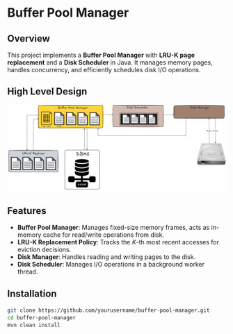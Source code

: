 # Buffer Pool Manager


## Overview
This project implements a **Buffer Pool Manager** with **LRU-K page replacement** and a **Disk Scheduler** in Java. It manages memory pages, handles concurrency, and efficiently schedules disk I/O operations.


## High Level Design
![Project Architecture](Architecture.png)
## Features
- **Buffer Pool Manager**: Manages fixed-size memory frames, acts as in-memory cache for read/write operations from disk.
- **LRU-K Replacement Policy**: Tracks the *K*-th most recent accesses for eviction decisions.
- **Disk Manager**: Handles reading and writing pages to the disk.
- **Disk Scheduler**: Manages I/O operations in a background worker thread.

## Installation
```sh
git clone https://github.com/yourusername/buffer-pool-manager.git
cd buffer-pool-manager
mvn clean install
